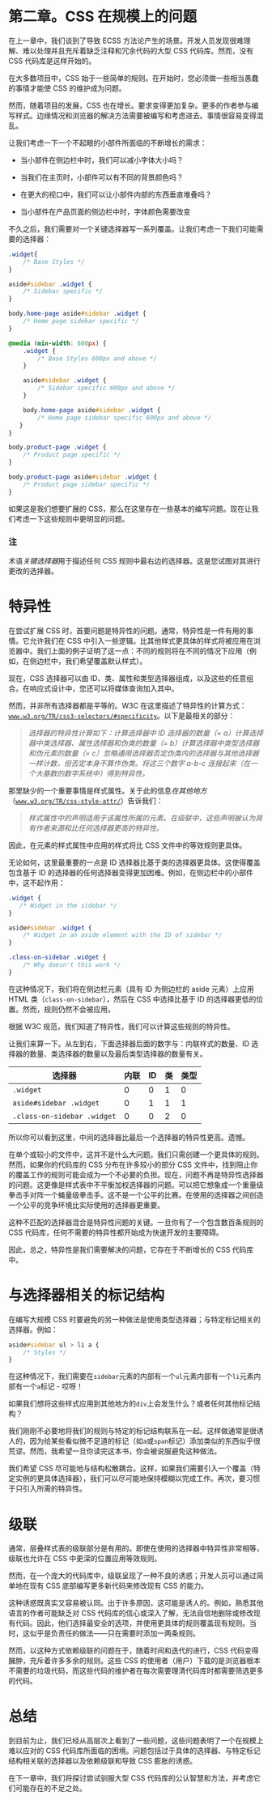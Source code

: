 # 第二章。CSS 在规模上的问题

在上一章中，我们谈到了导致 ECSS 方法论产生的场景。开发人员发现很难理解、难以处理并且充斥着缺乏注释和冗余代码的大型 CSS 代码库。然而，没有 CSS 代码库是这样开始的。

在大多数项目中，CSS 始于一些简单的规则。在开始时，您必须做一些相当愚蠢的事情才能使 CSS 的维护成为问题。

然而，随着项目的发展，CSS 也在增长。要求变得更加复杂。更多的作者参与编写样式。边缘情况和浏览器的解决方法需要被编写和考虑进去。事情很容易变得混乱。

让我们考虑一下一个不起眼的小部件所面临的不断增长的需求：

+   当小部件在侧边栏中时，我们可以减小字体大小吗？

+   当我们在主页时，小部件可以有不同的背景颜色吗？

+   在更大的视口中，我们可以让小部件内部的东西垂直堆叠吗？

+   当小部件在产品页面的侧边栏中时，字体颜色需要改变

不久之后，我们需要对一个关键选择器写一系列覆盖。让我们考虑一下我们可能需要的选择器：

```css
.widget{
    /* Base Styles */
}

aside#sidebar .widget {
    /* Sidebar specific */
}

body.home-page aside#sidebar .widget {
    /* Home page sidebar specific */
}

@media (min-width: 600px) {
    .widget {
        /* Base Styles 600px and above */
    }

    aside#sidebar .widget {
        /* Sidebar specific 600px and above */
    }

    body.home-page aside#sidebar .widget {
        /* Home page sidebar specific 600px and above */
   }    
}

body.product-page .widget {
    /* Product page specific */
}

body.product-page aside#sidebar .widget {
    /* Product page sidebar specific */
}
```

如果这是我们想要扩展的 CSS，那么在这里存在一些基本的编写问题。现在让我们考虑一下这些规则中更明显的问题。

### 注

术语*关键选择器*用于描述任何 CSS 规则中最右边的选择器。这是您试图对其进行更改的选择器。

# 特异性

在尝试扩展 CSS 时，首要问题是特异性的问题。通常，特异性是一件有用的事情。它允许我们在 CSS 中引入一些逻辑。比其他样式更具体的样式将被应用在浏览器中。我们上面的例子证明了这一点：不同的规则将在不同的情况下应用（例如，在侧边栏中，我们希望覆盖默认样式）。

现在，CSS 选择器可以由 ID、类、属性和类型选择器组成，以及这些的任意组合。在响应式设计中，您还可以将媒体查询加入其中。

然而，并非所有选择器都是平等的。W3C 在这里描述了特异性的计算方式：[`www.w3.org/TR/css3-selectors/#specificity`](http://www.w3.org/TR/css3-selectors/#specificity)。以下是最相关的部分：

> *选择器的特异性计算如下：计算选择器中 ID 选择器的数量（= a）计算选择器中类选择器、属性选择器和伪类的数量（= b）计算选择器中类型选择器和伪元素的数量（= c）忽略通用选择器否定伪类内的选择器与其他选择器一样计数，但否定本身不算作伪类。将这三个数字 a-b-c 连接起来（在一个大基数的数字系统中）得到特异性。*

那里缺少的一个重要事情是样式属性。关于此的信息*在其他地方*（[`www.w3.org/TR/css-style-attr/`](https://www.w3.org/TR/css-style-attr/)）告诉我们：

> *样式属性中的声明适用于该属性所属的元素。在级联中，这些声明被认为具有作者来源和比任何选择器更高的特异性。*

因此，在元素的样式属性中应用的样式将比 CSS 文件中的等效规则更具体。

无论如何，这里最重要的一点是 ID 选择器比基于类的选择器更具体。这使得覆盖包含基于 ID 的选择器的任何选择器变得更加困难。例如，在侧边栏中的小部件中，这不起作用：

```css
.widget {
   /* Widget in the sidebar */
}

aside#sidebar .widget {
    /* Widget in an aside element with the ID of sidebar */
}

.class-on-sidebar .widget {
    /* Why doesn't this work */
}
```

在这种情况下，我们将在侧边栏元素（具有 ID 为侧边栏的 aside 元素）上应用 HTML 类（`class-on-sidebar`），然后在 CSS 中选择比基于 ID 的选择器更低的位置。然而，规则仍然不会被应用。

根据 W3C 规范，我们知道了特异性，我们可以计算这些规则的特异性。

让我们来算一下。从左到右，下面选择器后面的数字与：内联样式的数量、ID 选择器的数量、类选择器的数量以及最后类型选择器的数量有关。

| **选择器** | **内联** | **ID** | **类** | **类型** |
| --- | --- | --- | --- | --- |
| `.widget` | 0 | 0 | 1 | 0 |
| `aside#sidebar .widget` | 0 | 1 | 1 | 1 |
| `.class-on-sidebar .widget` | 0 | 0 | 2 | 0 |

所以你可以看到这里，中间的选择器比最后一个选择器的特异性更高。遗憾。

在单个或较小的文件中，这并不是什么大问题。我们只需创建一个更具体的规则。然而，如果你的代码库的 CSS 分布在许多较小的部分 CSS 文件中，找到阻止你的覆盖工作的规则可能会成为一个不必要的负担。现在，问题不再是特异性选择器的问题。这更像是样式表中不平衡加权选择器的问题。可以把它想象成一个重量级拳击手对阵一个蝇量级拳击手。这不是一个公平的比赛。在使用的选择器之间创造一个公平的竞争环境比实际使用的选择器更重要。

这种不匹配的选择器混合是特异性问题的关键。一旦你有了一个包含数百条规则的 CSS 代码库，任何不需要的特异性都开始成为快速开发的主要障碍。

因此，总之，特异性是我们需要解决的问题，它存在于不断增长的 CSS 代码库中。

# 与选择器相关的标记结构

在编写大规模 CSS 时要避免的另一种做法是使用类型选择器；与特定标记相关的选择器。例如：

```css
aside#sidebar ul > li a {
    /* Styles */
}
```

在这种情况下，我们需要在`sidebar`元素的内部有一个`ul`元素内部有一个`li`元素内部有一个`a`标记 - 哎呀！

如果我们想将这些样式应用到其他地方的`div`上会发生什么？或者任何其他标记结构？

我们刚刚不必要地将我们的规则与特定的标记结构联系在一起。这样做通常是很诱人的，因为给某些看似微不足道的标记（如`a`或`span`标记）添加类似的东西似乎很荒谬。然而，我希望一旦你读完这本书，你会被说服避免这种做法。

我们希望 CSS 尽可能地与结构松散耦合。这样，如果我们需要引入一个覆盖（特定实例的更具体选择器），我们可以尽可能地保持模糊以完成工作。再次，要习惯于只引入所需的特异性。

# 级联

通常，层叠样式表的级联部分是有用的。即使在使用的选择器中特异性非常相等，级联也允许在 CSS 中更深的位置应用等效规则。

然而，在一个庞大的代码库中，级联呈现了一种不良的诱惑；开发人员可以通过简单地在现有 CSS 底部编写更多新代码来修改现有 CSS 的能力。

这种诱惑既真实又容易被认同。出于许多原因，这可能是诱人的。例如，熟悉其他语言的作者可能缺乏对 CSS 代码库的信心或深入了解，无法自信地删除或修改现有代码。因此，他们选择最安全的选项，并使用更具体的规则覆盖现有规则。当时，这似乎是负责任的做法——只在需要时添加一两条规则。

然而，以这种方式依赖级联的问题在于，随着时间和迭代的进行，CSS 代码变得臃肿，充斥着许多多余的规则。这些 CSS 的使用者（用户）下载的是浏览器根本不需要的垃圾代码，而这些代码的维护者在每次需要理清代码库时都需要筛选更多的代码。

# 总结

到目前为止，我们已经从高层次上看到了一些问题，这些问题表明了一个在规模上难以应对的 CSS 代码库所面临的困境。问题包括过于具体的选择器、与特定标记结构相关联的选择器以及依赖级联和导致 CSS 膨胀的诱惑。

在下一章中，我们将探讨尝试驯服大型 CSS 代码库的公认智慧和方法，并考虑它们可能存在的不足之处。
